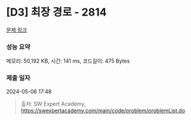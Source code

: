 # [D3] 최장 경로 - 2814 

[문제 링크](https://swexpertacademy.com/main/code/problem/problemDetail.do?contestProbId=AV7GOPPaAeMDFAXB) 

### 성능 요약

메모리: 50,192 KB, 시간: 141 ms, 코드길이: 475 Bytes

### 제출 일자

2024-05-06 17:48



> 출처: SW Expert Academy, https://swexpertacademy.com/main/code/problem/problemList.do